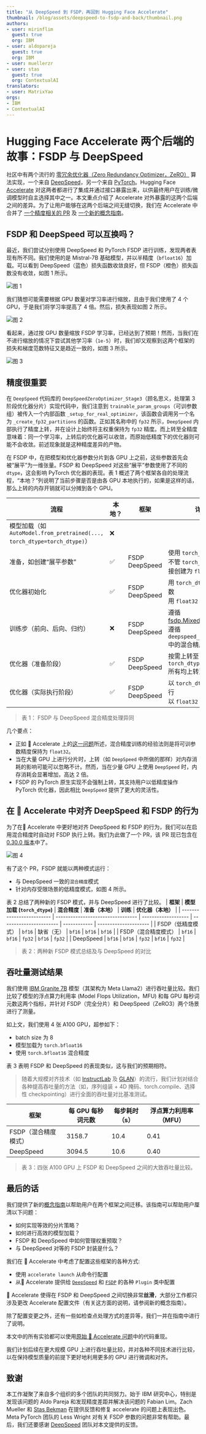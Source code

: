 ```yaml
---
title: "从 DeepSpeed 到 FSDP，再回到 Hugging Face Accelerate"
thumbnail: /blog/assets/deepspeed-to-fsdp-and-back/thumbnail.png
authors:
- user: mirinflim
  guest: true
  org: IBM
- user: aldopareja
  guest: true
  org: IBM
- user: muellerzr
- user: stas
  guest: true
  org: ContextualAI
translators:
- user: MatrixYao
orgs:
- IBM
- ContextualAI
---
```

# Hugging Face Accelerate 两个后端的故事：FSDP 与 DeepSpeed

社区中有两个流行的 [零冗余优化器（Zero Redundancy Optimizer，ZeRO）](https://arxiv.org/abs/1910.02054) 算法实现，一个来自 [DeepSpeed](https://github.com/microsoft/DeepSpeed)，另一个来自 [PyTorch](https://pytorch.org/docs/stable/fsdp.html)。Hugging Face [Accelerate](https://huggingface.co/docs/accelerate/en/index) 对这两者都进行了集成并通过接口暴露出来，以供最终用户在训练/微调模型时自主选择其中之一。本文重点介绍了 Accelerate 对外暴露的这两个后端之间的差异。为了让用户能够在这两个后端之间无缝切换，我们在 Accelerate 中合并了 [一个精度相关的 PR](https://github.com/huggingface/accelerate/issues/2624) 及 [一个新的概念指南](https://huggingface.co/docs/accelerate/concept_guides/fsdp_and_deepspeed)。

## FSDP 和 DeepSpeed 可以互换吗？

最近，我们尝试分别使用 DeepSpeed 和 PyTorch FSDP 进行训练，发现两者表现有所不同。我们使用的是 Mistral-7B 基础模型，并以半精度（`bfloat16`）加载。可以看到 DeepSpeed（蓝色）损失函数收敛良好，但 FSDP（橙色）损失函数没有收敛，如图 1 所示。

![图 1](https://huggingface.co/datasets/huggingface/documentation-images/resolve/main/blog/deepspeed-to-fsdp-and-back/figure_1.png)

我们猜想可能需要根据 GPU 数量对学习率进行缩放，且由于我们使用了 4 个 GPU，于是我们将学习率提高了 4 倍。然后，损失表现如图 2 所示。

![图 2](https://huggingface.co/datasets/huggingface/documentation-images/resolve/main/blog/deepspeed-to-fsdp-and-back/figure_2.png)

看起来，通过按 GPU 数量缩放 FSDP 学习率，已经达到了预期！然而，当我们在不进行缩放的情况下尝试其他学习率（`1e-5`）时，我们却又观察到这两个框架的损失和梯度范数特征又是趋近一致的，如图 3 所示。

![图 3](https://huggingface.co/datasets/huggingface/documentation-images/resolve/main/blog/deepspeed-to-fsdp-and-back/figure_3.png)

## 精度很重要

在 `DeepSpeed` 代码库的 `DeepSpeedZeroOptimizer_Stage3`（顾名思义，处理第 3 阶段优化器分片）实现代码中，我们注意到 `trainable_param_groups`（可训参数组）被传入一个内部函数 `_setup_for_real_optimizer`，该函数会调用另一个名为 `_create_fp32_partitions` 的函数。正如其名称中的 `fp32` 所示，`DeepSpeed` 内部执行了精度上转，并在设计上始终将主权重保持为 `fp32` 精度。而上转至全精度意味着：同一个学习率，上转后的优化器可以收敛，而原始低精度下的优化器则可能不会收敛。前述现象就是这种精度差异的产物。

在 FSDP 中，在把模型和优化器参数分片到各 GPU 上之前，这些参数首先会被“展平”为一维张量。FSDP 和 DeepSpeed 对这些“展平”参数使用了不同的 `dtype`，这会影响 PyTorch 优化器的表现。表 1 概述了两个框架各自的处理流程，“本地？”列说明了当前步骤是否是由各 GPU 本地执行的，如果是这样的话，那么上转的内存开销就可以分摊到各个 GPU。

| **流程**                                                                              | **本地？** | **框架**     | **详情**                                                                                                                                                                |
| ---------------------------------------------------------------------------------------- | ---------- | ----------------- | -------------------------------------------------------------------------------------------------------------------------------------------------------------------------- |
| 模型加载（如 `AutoModel.from_pretrained(..., torch_dtype=torch_dtype)`） | ❌         |                   |                                                                                                                                                                            |
| 准备，如创建“展平参数”                            | ✅         | FSDP<br>DeepSpeed | 使用 `torch_dtype`<br>不管 `torch_dtype`，直接创建为 `float32`                                                                                             |
| 优化器初始化                                                                 | ✅         | FSDP<br>DeepSpeed | 用 `torch_dtype` 创建参数<br>用 `float32` 创建参数                                                                                                    |
| 训练步（前向、后向、归约）                            | ❌         | FSDP<br>DeepSpeed | 遵循 [fsdp.MixedPrecision](https://pytorch.org/docs/stable/fsdp.html#torch.distributed.fsdp.MixedPrecision)<br>遵循 `deepspeed_config_file` 中的混合精度设置 |
| 优化器（准备阶段）                                                                     | ✅         | FSDP<br>DeepSpeed | 按需上转至 `torch_dtype`<br>所有均上转至 `float32`                                                                                                   |
| 优化器（实际执行阶段）                                                                 | ✅         | FSDP<br>DeepSpeed | 以 `torch_dtype` 精度进行<br>以 `float32` 精度进行                                                                                                                             |
> 表 1： FSDP 与 DeepSpeed 混合精度处理异同

几个要点：
* 正如 🤗 Accelerate 上的[这一问题](https://github.com/huggingface/accelerate/issues/2624#issuecomment-2058402753)所述，混合精度训练的经验法则是将可训参数精度保持为 `float32`。 
* 当在大量 GPU 上进行分片时，上转（如 `DeepSpeed` 中所做的那样）对内存消耗的影响可能可以忽略不计。然而，当在少量 GPU 上使用 `DeepSpeed` 时，内存消耗会显著增加，高达 2 倍。
* FSDP 的 PyTorch 原生实现不会强制上转，其支持用户以低精度操作 PyTorch 优化器，因此相比 `DeepSpeed` 提供了更大的灵活性。

## 在 🤗 Accelerate 中对齐 DeepSpeed 和 FSDP 的行为

为了在🤗 Accelerate 中更好地对齐 DeepSpeed 和 FSDP 的行为，我们可以在启用混合精度时自动对 FSDP 执行上转。我们为此做了一个 PR，该 PR 现已包含在 [0.30.0 版本](https://github.com/huggingface/accelerate/releases/tag/v0.30.0)中了。

![图 4](https://huggingface.co/datasets/huggingface/documentation-images/resolve/main/blog/deepspeed-to-fsdp-and-back/figure_4.png)

有了这个 PR，FSDP 就能以两种模式运行：
- 与 DeepSpeed 一致的`混合精度`模式
- 针对内存受限场景的低精度模式，如图 4 所示。

表 2 总结了两种新的 FSDP 模式，并与 DeepSpeed 进行了比较。
| **框架**             | **模型加载 (`torch_dtype`)** | **混合精度** | **准备（本地）** | **训练** | **优化器（本地）** |
| ------------------------- | --------------------------------- | ------------------- | ----------------------- | ------------ | --------------------- |
| FSDP（低精度模式） | `bf16`                            | 缺省（无）    | `bf16`                  | `bf16`       | `bf16`                |
| FSDP（混合精度模式）      | `bf16`                            | `bf16`              | `fp32`                  | `bf16`       | `fp32`                |
| DeepSpeed                 | `bf16`                            | `bf16`              | `fp32`                  | `bf16`       | `fp32`                |

> 表 2：两种新 FSDP 模式总结及与 DeepSpeed 的对比

## 吞吐量测试结果

我们使用 [IBM Granite 7B](https://huggingface.co/ibm-granite/granite-7b-base) 模型（其架构为 Meta Llama2）进行吞吐量比较。我们比较了模型的浮点算力利用率 (Model Flops Utilization，MFU) 和每 GPU 每秒词元数这两个指标，并针对 FSDP（完全分片）和 DeepSpeed（ZeRO3）两个场景进行了测量。 

如上文，我们使用 4 张 A100 GPU，超参如下：
- batch size 为 8
- 模型加载为 `torch.bfloat16`
- 使用 `torch.bfloat16` 混合精度 

表 3 表明 FSDP 和 DeepSpeed 的表现类似，这与我们的预期相符。

> 随着大规模对齐技术（如 [InstructLab](https://github.com/instructlab) 及 [GLAN](https://arxiv.org/abs/2402.13064)）的流行，我们计划对结合各种提高吞吐量的方法（如，序列组装 + 4D 掩码、torch.compile、选择性 checkpointing）进行全面的吞吐量对比基准测试。

| **框架**       | **每 GPU 每秒词元数** | **每步耗时（s）** | **浮点算力利用率（MFU）** |
| ------------------- | ------------------------- | ----------------- | --------------------------------- |
| FSDP（混合精度模式）| 3158.7                    | 10.4              | 0.41                              |
| DeepSpeed           | 3094.5                    | 10.6              | 0.40                              |

> 表 3：四张 A100 GPU 上 FSDP 和 DeepSpeed 之间的大致吞吐量比较。

## 最后的话

我们提供了新的[概念指南](https://huggingface.co/docs/accelerate/v0.31.0/en/concept_guides/fsdp_and_deepspeed)以帮助用户在两个框架之间迁移。该指南可以帮助用户厘清以下问题：
* 如何实现等效的分片策略？
* 如何进行高效的模型加载？
* FSDP 和 DeepSpeed 中如何管理权重预取？
* 与 DeepSpeed 对等的 FSDP 封装是什么？

我们在 🤗 Accelerate 中考虑了配置这些框架的各种方式:
- 使用 `accelerate launch` 从命令行配置
- 从🤗 Accelerate 提供给 [`DeepSpeed`](https://huggingface.co/docs/accelerate/main/en/package_reference/deepspeed) 和 [`FSDP`](https://huggingface.co/docs/accelerate/main/en/package_reference/fsdp) 的各种 `Plugin` 类中配置

🤗 Accelerate 使得在 FSDP 和 DeepSpeed 之间切换非常**丝滑**，大部分工作都只涉及更改 Accelerate 配置文件（有关这方面的说明，请参阅新的概念指南）。

除了配置变更之外，还有一些如检查点处理方式的差异等，我们一并在指南中进行了说明。

本文中的所有实验都可以使用[原始 🤗 Accelerate 问题](https://github.com/huggingface/accelerate/issues/2624)中的代码重现。

我们计划后续在更大规模 GPU 上进行吞吐量比较，并对各种不同技术进行比较，以在保持模型质量的前提下更好地利用更多的 GPU 进行微调和对齐。

## 致谢

本工作凝聚了来自多个组织的多个团队的共同努力。始于 IBM 研究中心，特别是发现该问题的 Aldo Pareja 和发现精度差距并解决该问题的 Fabian Lim。Zach Mueller 和 [Stas Bekman](https://github.com/stas00) 在提供反馈和修复 accelerate 的问题上表现出色。Meta PyTorch 团队的 Less Wright 对有关 FSDP 参数的问题非常有帮助。最后，我们还要感谢 [DeepSpeed](https://www.deepspeed.ai/) 团队对本文提供的反馈。
